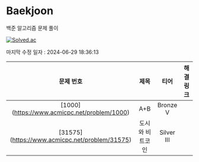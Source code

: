 # Baekjoon

백준 알고리즘 문제 풀이

[![Solved.ac](http://mazassumnida.wtf/api/v2/generate_badge?boj=clwm0217)](https://solved.ac/clwm0217)

마지막 수정 일자 : 2024-06-29 18:36:13

| 문제 번호 | 제목 | 티어 | 해결 링크 |
|:---:|:---:|:---:|:---:|
| [1000] (https://www.acmicpc.net/problem/1000) | A+B | Bronze V |
| [31575] (https://www.acmicpc.net/problem/31575) | 도시와 비트코인 | Silver III |
